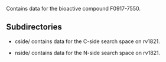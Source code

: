 Contains data for the bioactive compound F0917-7550.

## Subdirectories

- cside/ contains data for the C-side search space on rv1821.

- nside/ contains data for the N-side search space on rv1821.


